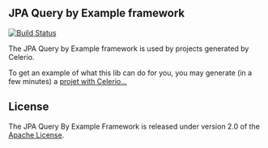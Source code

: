## JPA Query by Example framework

[![Build Status](https://travis-ci.org/jaxio/jpa-query-by-example.svg?branch=master)](https://travis-ci.org/jaxio/jpa-query-by-example)

The JPA Query by Example framework is used by projects generated by Celerio.

To get an example of what this lib can do for you, you may
generate (in a few minutes) a <a href="http://www.jaxio.com/documentation/celerio/installation.html">projet with Celerio...</a>

## License

The JPA Query By Example Framework is released under version 2.0 of the [Apache License][].

[Apache License]: http://www.apache.org/licenses/LICENSE-2.0
